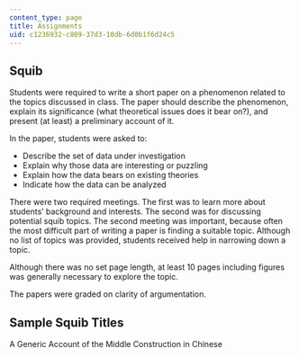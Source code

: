 ```yaml
---
content_type: page
title: Assignments
uid: c1236932-c809-37d3-10db-6d0b1f6d24c5
---
```


Squib
-----

Students were required to write a short paper on a phenomenon related to the topics discussed in class. The paper should describe the phenomenon, explain its significance (what theoretical issues does it bear on?), and present (at least) a preliminary account of it.

In the paper, students were asked to:

*   Describe the set of data under investigation
*   Explain why those data are interesting or puzzling
*   Explain how the data bears on existing theories
*   Indicate how the data can be analyzed

There were two required meetings. The first was to learn more about students’ background and interests. The second was for discussing potential squib topics. The second meeting was important, because often the most difficult part of writing a paper is finding a suitable topic. Although no list of topics was provided, students received help in narrowing down a topic.

Although there was no set page length, at least 10 pages including figures was generally necessary to explore the topic.

The papers were graded on clarity of argumentation.

Sample Squib Titles
-------------------

A Generic Account of the Middle Construction in Chinese